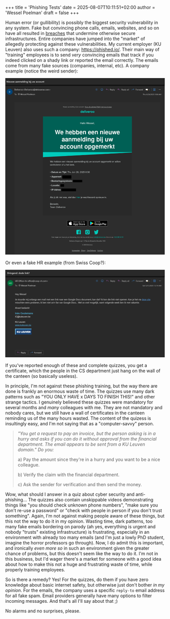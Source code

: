 +++
title = 'Phishing Tests'
date = 2025-08-07T10:11:51+02:00
author = 'Wessel Poelman'
draft = false
+++

Human error (or gullibility) is possibly the biggest security vulnerability in any system.
Fake but convincing phone calls, emails, websites, and so on have all resulted in [breaches](https://en.wikipedia.org/wiki/2020_Twitter_account_hijacking) that undermine otherwise secure infrastructures.
Entire companies have jumped into the "market" of allegedly protecting against these vulnerabilities.
My current employer (KU Leuven) also uses such a company: https://phished.io/.
Their main way of "training" employees is to send *very* convincing emails that track if you indeed clicked on a shady link or reported the email correctly.
The emails come from many fake sources (companies, internal, etc).
A company example (notice the weird sender):

![company-example](company-example.png)

Or even a fake HR example (from Swiss Coop?):

![hr-example](hr-example.png)

If you've reported enough of these and complete quizzes, you get a certificate, which the people in the CS department just hang on the wall of the canteen (so basically useless).

In principle, I'm not against these phishing training, but the way there are done is frankly an enormous waste of time.
The quizzes use many dark patterns such as "YOU ONLY HAVE x DAYS TO FINISH THIS!" and other strange tactics.
I genuinely believed these quizzes were mandatory for several months and *many* colleagues with me.
They are not mandatory and nobody cares, but we still have a wall of certificates in the canteen reminding us of the many hours wasted.
The content of the quizess is insultingly easy, and I'm not saying that as a "computer-savvy" person.

> *"You get a request to pay an invoice, but the person asking is in a hurry and asks if you can do it without approval from the financial department. The email appears to be sent from a KU Leuven domain." Do you:*
> 
> a) Pay the amount since they're in a hurry and you want to be a nice colleague.
> 
> b) Verify the claim with the financial department.
> 
> c) Ask the sender for verification and then send the money.

Wow, what should I answer in a quiz about cyber security and anti-phishing...
The quizzes also contain unskippable videos demonstrating things like "you should check unknown phone numbers", "make sure you don't re-use a password" or "check with people in person if you don't trust something".
Again, I'm not against making people aware of these things, but this not the way to do it in my opinion.
Wasting time, dark patterns, too many fake emails bordering on parody (ah yes, everything is urgent and nobody "trusts" existing infrastructure) is frustrating, especially in an environment with already too many emails (and I'm just a lowly PhD student, imagine the horror professors go through).
Now, I do admit this is important, and ironically *even more so* in such an environment given the greater chance of problems, but this doesn't seem like the way to do it.
I'm not in this business, but I'd wager there's a market for someone with a good idea about how to make this not a huge and frustrating waste of time, while properly training employees.

So is there a remedy? Yes!
For the quizzes, do them if you have zero knowledge about basic internet safety, but otherwise just don't bother *in my opinion*.
For the emails, the company uses a specific `reply-to` email address for all fake spam.
Email providers generally have many options to filter incoming messages.
And that's all I'll say about that ;)

No alarms and no surprises, please.
